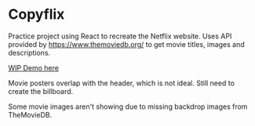 # Copyflix
Practice project using React to recreate the Netflix website. Uses API provided by https://www.themoviedb.org/ to get movie titles, images and descriptions.

[WIP Demo here](https://frontierspacealien.github.io/CopyflixSite/)<br>

Movie posters overlap with the header, which is not ideal. Still need to create the billboard.

Some movie images aren't showing due to missing backdrop images from TheMovieDB.
